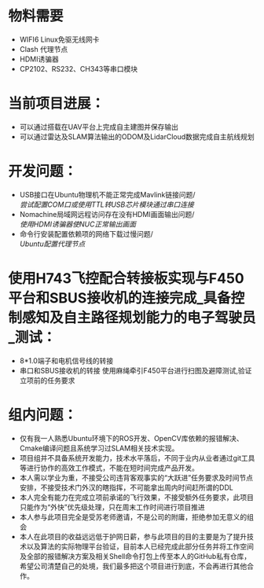 # 物料需要<br>
- WIFI6 Linux免驱无线网卡
- Clash 代理节点
- HDMI诱骗器
- CP2102、RS232、CH343等串口模块
# 当前项目进展：<br>
* 可以通过搭载在UAV平台上完成自主建图并保存输出
* 可以通过雷达及SLAM算法输出的ODOM及LidarCloud数据完成自主航线规划
# 开发问题：<br>
- USB接口在Ubuntu物理机不能正常完成Mavlink链接问题/<br>
_尝试配置COM口或使用TTL转USB芯片模块通过串口连接_<br>
- Nomachine局域网远程访问存在没有HDMI画面输出问题/<br>
_使用HDMI诱骗器使NUC正常输出画面_<br>
- 命令行安装配置依赖项的网络下载过慢问题/<br>
_Ubuntu配置代理节点_<br>
# 使用H743飞控配合转接板实现与F450平台和SBUS接收机的连接完成_具备控制感知及自主路径规划能力的电子驾驶员_测试：
* 8*1.0端子和电机信号线的转接
* 串口和SBUS接收机的转接
使用麻绳牵引F450平台进行扫图及避障测试,验证立项前的任务要求<br>
# 组内问题：<br>
* 仅有我一人熟悉Ubuntu环境下的ROS开发、OpenCV库依赖的报错解决、Cmake编译问题且系统学习过SLAM相关技术实现。
* 项目组并不具备系统开发能力，技术水平落后，不同于业内从业者通过git工具等进行协作的高效工作模式，不能在短时间完成产品开发。
* 本人需以学业为重，不接受公司违背客观事实的“大跃进”任务要求及时间节点安排，不接受技术门外汉的瞎指挥，不可能拿出周内时间赶所谓的DDL
* 本人完全有能力在完成立项前承诺的飞行效果，不接受额外任务要求，此项目只能作为“外快”优先级处理，只在周末工作时间进行项目推进
* 本人参与此项目完全是受苏老师邀请，不是公司的附庸，拒绝参加无意义的组会
* 本人在此项目的收益远远低于护网日薪，参与此项目的目的主要是为了提升技术以及算法的实际物理平台验证，目前本人已经完成此部分任务并将工作空间
及全部的报错解决方案及相关Shell命令打包上传至本人的GitHub私有仓库，希望公司清楚自己的处境，我们最多把这个项目进行到底，不会再进行其他合作。
